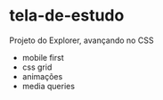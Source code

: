 # tela-de-estudo
Projeto do Explorer, avançando no CSS

* mobile first
* css grid
* animações
* media queries
